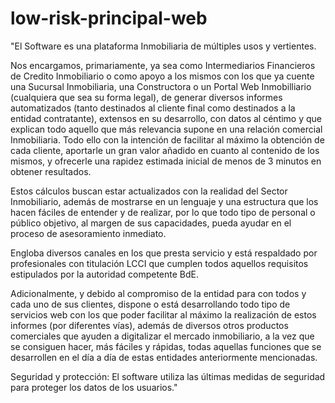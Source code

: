 # low-risk-principal-web
"El Software es una plataforma Inmobiliaria de múltiples usos y vertientes. 

Nos encargamos, primariamente, ya sea como Intermediarios Financieros de Credito Inmobiliario o como apoyo a los mismos con los que ya cuente una Sucursal Inmobiliaria, una Constructora o un Portal Web Inmobilliario (cualquiera que sea su forma legal), de generar diversos informes automatizados (tanto destinados al cliente final como destinados a la entidad contratante), extensos en su desarrollo, con datos al céntimo y que explican todo aquello que más relevancia supone en una relación comercial Inmobiliaria. Todo ello con la intención de facilitar al máximo la obtención de cada cliente, aportarle un gran valor añadido en cuanto al contenido de los mismos, y ofrecerle una rapidez estimada inicial de menos de 3 minutos en obtener resultados.

Estos cálculos buscan estar actualizados con la realidad del Sector Inmobiliario, además de mostrarse en un lenguaje y una estructura que los hacen fáciles de entender y de realizar, por lo que todo tipo de personal o público objetivo, al margen de sus capacidades, pueda ayudar en el proceso de asesoramiento inmediato.

Engloba diversos canales en los que presta servicio y está respaldado por profesionales con titulación LCCI que cumplen todos aquellos requisitos estipulados por la autoridad competente BdE.

Adicionalmente, y debido al compromiso de la entidad para con todos y cada uno de sus clientes, dispone o está desarrollando todo tipo de servicios web con los que poder facilitar al máximo la realización de estos informes (por diferentes vías), además de diversos otros productos comerciales que ayuden a digitalizar el mercado inmobiliario, a la vez que se consiguen hacer, más fáciles y rápidas, todas aquellas funciones que se desarrollen en el día a día de estas entidades anteriormente mencionadas.

Seguridad y protección: El software utiliza las últimas medidas de seguridad para proteger los datos de los usuarios."
